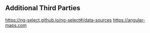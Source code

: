 ## Additional Third Parties
https://ng-select.github.io/ng-select#/data-sources
https://angular-maps.com
